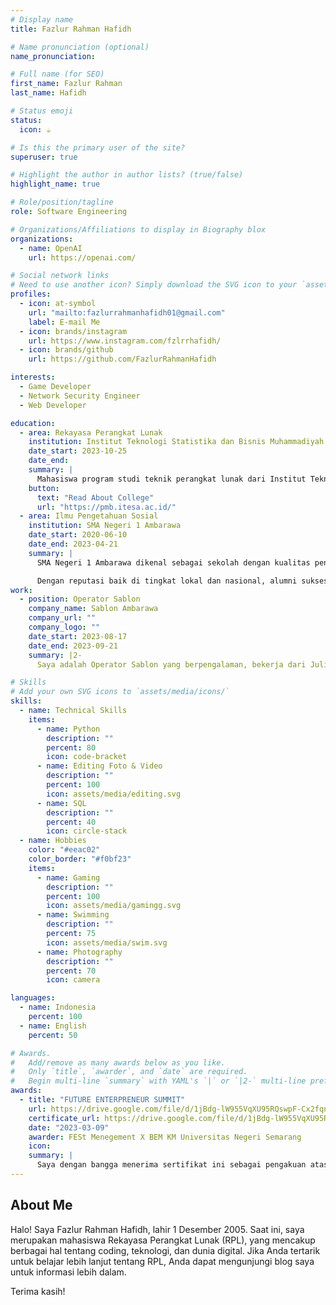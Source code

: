 ```yaml
---
# Display name
title: Fazlur Rahman Hafidh

# Name pronunciation (optional)
name_pronunciation:

# Full name (for SEO)
first_name: Fazlur Rahman
last_name: Hafidh

# Status emoji
status:
  icon: ☕️

# Is this the primary user of the site?
superuser: true

# Highlight the author in author lists? (true/false)
highlight_name: true

# Role/position/tagline
role: Software Engineering

# Organizations/Affiliations to display in Biography blox
organizations:
  - name: OpenAI
    url: https://openai.com/

# Social network links
# Need to use another icon? Simply download the SVG icon to your `assets/media/icons/` folder.
profiles:
  - icon: at-symbol
    url: "mailto:fazlurrahmanhafidh01@gmail.com"
    label: E-mail Me
  - icon: brands/instagram
    url: https://www.instagram.com/fzlrrhafidh/
  - icon: brands/github
    url: https://github.com/FazlurRahmanHafidh

interests:
  - Game Developer
  - Network Security Engineer
  - Web Developer

education:
  - area: Rekayasa Perangkat Lunak
    institution: Institut Teknologi Statistika dan Bisnis Muhammadiyah Semarang
    date_start: 2023-10-25
    date_end:
    summary: |
      Mahasiswa program studi teknik perangkat lunak dari Institut Teknologi Bisnis dan Statistik Muhammadiyah Semarang aktif dalam organisasi dan memiliki minat untuk belajar hal-hal baru. Mereka juga tertarik pada pengembangan game dan technopreneurship.
    button:
      text: "Read About College"
      url: "https://pmb.itesa.ac.id/"
  - area: Ilmu Pengetahuan Sosial
    institution: SMA Negeri 1 Ambarawa
    date_start: 2020-06-10
    date_end: 2023-04-21
    summary: |
      SMA Negeri 1 Ambarawa dikenal sebagai sekolah dengan kualitas pendidikan unggul, menawarkan jurusan IPA, IPS, dan Bahasa. Kurikulumnya yang mendalam didukung oleh fasilitas lengkap, seperti laboratorium, perpustakaan, dan ruang kelas nyaman, serta berbagai kegiatan ekstrakurikuler untuk mengembangkan minat dan bakat siswa.

      Dengan reputasi baik di tingkat lokal dan nasional, alumni sukses, dan fokus pada pembentukan karakter seperti integritas dan kepemimpinan, SMA Negeri 1 menjadi pilihan ideal. Selain itu, sekolah ini menyediakan banyak kesempatan berprestasi melalui berbagai lomba dan kompetisi. Keunggulan ini menjadikannya tempat terbaik untuk mempersiapkan masa depan siswa.
work:
  - position: Operator Sablon
    company_name: Sablon Ambarawa
    company_url: ""
    company_logo: ""
    date_start: 2023-08-17
    date_end: 2023-09-21
    summary: |2-
      Saya adalah Operator Sablon yang berpengalaman, bekerja dari Juli hingga Agustus setelah lulus SMA. Terampil dalam mengoperasikan mesin sablon dan mempersiapkan tinta, serta menerapkan desain grafis pada berbagai media. Memiliki perhatian tinggi terhadap detail dan mampu bekerja efisien dalam tim untuk mencapai target produksi. Berkomitmen untuk memastikan kualitas cetakan yang optimal.

# Skills
# Add your own SVG icons to `assets/media/icons/`
skills:
  - name: Technical Skills
    items:
      - name: Python
        description: ""
        percent: 80
        icon: code-bracket
      - name: Editing Foto & Video
        description: ""
        percent: 100
        icon: assets/media/editing.svg
      - name: SQL
        description: ""
        percent: 40
        icon: circle-stack
  - name: Hobbies
    color: "#eeac02"
    color_border: "#f0bf23"
    items:
      - name: Gaming
        description: ""
        percent: 100
        icon: assets/media/gamingg.svg
      - name: Swimming
        description: ""
        percent: 75
        icon: assets/media/swim.svg
      - name: Photography
        description: ""
        percent: 70
        icon: camera

languages:
  - name: Indonesia
    percent: 100
  - name: English
    percent: 50

# Awards.
#   Add/remove as many awards below as you like.
#   Only `title`, `awarder`, and `date` are required.
#   Begin multi-line `summary` with YAML's `|` or `|2-` multi-line prefix and indent 2 spaces below.
awards:
  - title: "FUTURE ENTERPRENEUR SUMMIT"
    url: https://drive.google.com/file/d/1jBdg-lW955VqXU95RQswpF-Cx2fqnjCL/view?usp=drivesdk
    certificate_url: https://drive.google.com/file/d/1jBdg-lW955VqXU95RQswpF-Cx2fqnjCL/view?usp=drivesdk
    date: "2023-03-09"
    awarder: FESt Menegement X BEM KM Universitas Negeri Semarang
    icon:
    summary: |
      Saya dengan bangga menerima sertifikat ini sebagai pengakuan atas partisipasi saya, Fazlur Rahman Hafidh, dalam acara "Future Entrepreneur Summit" yang diselenggarakan oleh FESt Management X BEM KM Universitas Negeri Semarang. Acara ini memberikan wawasan berharga tentang kewirausahaan masa depan, serta memperluas jaringan saya dengan para profesional dan peserta lainnya. Sertifikat ini menjadi motivasi untuk terus mengembangkan keterampilan dan pengetahuan saya di bidang kewirausahaan.
---
```


## About Me

Halo! Saya Fazlur Rahman Hafidh, lahir 1 Desember 2005.
Saat ini, saya merupakan mahasiswa Rekayasa Perangkat Lunak (RPL), yang mencakup berbagai hal tentang coding, teknologi, dan dunia digital. Jika Anda tertarik untuk belajar lebih lanjut tentang RPL, Anda dapat mengunjungi blog saya untuk informasi lebih dalam.

Terima kasih!
